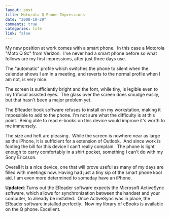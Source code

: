 ```yaml
--- 
layout: post
title: Motorola Q Phone Impressions
date: "2008-10-29"
comments: true
categories: life
link: false
---
```

My new position at work comes with a smart phone.  In this case a Motorola "Moto Q 9c" from Verizon.  I've never had a smart phone before so what follows are my first impressions, after just three days use.

The "automatic" profile which switches the phone to silent when the calendar shows I am in a meeting, and reverts to the normal profile when I am not, is very nice.

The screen is sufficiently bright and the font, while tiny, is legible even to my trifocal assisted eyes.  The glass over the screen does smudge easily, but that hasn't been a major problem yet.

The EReader book software refuses to install on my workstation, making it impossible to add to the phone. I'm not sure what the difficulty is at this point.  Being able to read e-books on this device would improve it's worth to me immensely.

The size and heft are pleasing.  While the screen is nowhere near as large as the iPhone, it is sufficient for a extension of Outlook.  And since work is footing the bill for this device I can't really complain.  The phone is light enough to carry comfortably in a shirt pocket, something I can't do with my Sony Ericsson.

Overall it is a nice device, one that will prove useful as many of my days are filled with meetings now. Having had just a tiny sip of the smart phone kool aid, I am even more determined to someday have an iPhone.

<strong>Updated</strong>: Turns out the EReader software expects the Microsoft ActiveSync software, which allows for synchronization between the handset and your computer, to already be installed.  Once ActiveSync was in place, the EReader software installed perfectly.  Now my library of eBooks is available on the Q phone. Excellent.
